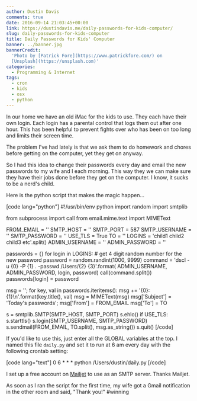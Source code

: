```yaml
---
author: Dustin Davis
comments: true
date: 2016-09-14 21:03:45+00:00
link: https://dustindavis.me/daily-passwords-for-kids-computer/
slug: daily-passwords-for-kids-computer
title: Daily Passwords for Kids' Computer
banner: ../banner.jpg
bannerCredit:
  'Photo by [Patrick Fore](https://www.patrickfore.com/) on
  [Unsplash](https://unsplash.com)'
categories:
  - Programming & Internet
tags:
  - cron
  - kids
  - osx
  - python
---
```


In our home we have an old iMac for the kids to use. They each have their own
login. Each login has a parental control that logs them out after one hour. This
has been helpful to prevent fights over who has been on too long and limits
their screen time.

The problem I've had lately is that we ask them to do homework and chores before
getting on the computer, yet they get on anyway.

So I had this idea to change their passwords every day and email the new
passwords to my wife and I each morning. This way they we can make sure they
have their jobs done before they get on the computer. I know, it sucks to be a
nerd's child.

Here is the python script that makes the magic happen...

[code lang="python"] #!/usr/bin/env python import random import smtplib

from subprocess import call from email.mime.text import MIMEText

FROM_EMAIL = '' SMTP_HOST = '' SMTP_PORT = 587 SMTP_USERNAME = '' SMTP_PASSWORD
= '' USE_TLS = True TO = '' LOGINS = 'child1 child2 child3 etc'.split()
ADMIN_USERNAME = '' ADMIN_PASSWORD = ''

passwords = {} for login in LOGINS: # get 4 digit random number for the new
password password = random.randint(1000, 9999) command = 'dscl -u {0} -P {1} .
-passwd /Users/{2} {3}'.format( ADMIN_USERNAME, ADMIN_PASSWORD, login, password)
call(command.split()) passwords[login] = password

msg = ''; for key, val in passwords.iteritems(): msg += '{0}:
{1}\n'.format(key.title(), val) msg = MIMEText(msg) msg['Subject'] = 'Today\'s
passwords'; msg['From'] = FROM_EMAIL msg['To'] = TO

s = smtplib.SMTP(SMTP_HOST, SMTP_PORT) s.ehlo() if USE_TLS: s.starttls()
s.login(SMTP_USERNAME, SMTP_PASSWORD) s.sendmail(FROM_EMAIL, TO.split(),
msg.as_string()) s.quit() [/code]

If you'd like to use this, just enter all the GLOBAL variables at the top. I
named this file `daily.py` and set it to run at 6 am every day with the
following crontab setting:

[code lang="text"] 0 6 \* \* \* python /Users/dustin/daily.py [/code]

I set up a free account on [Mailjet](https://www.mailjet.com) to use as an SMTP
server. Thanks Mailjet.

As soon as I ran the script for the first time, my wife got a Gmail notification
in the other room and said, "Thank you!" #winning
